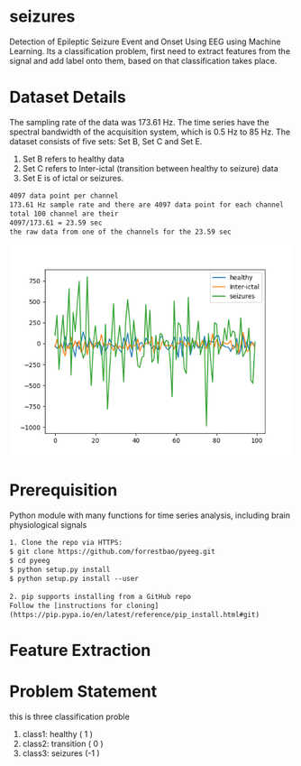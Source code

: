# seizures
Detection of Epileptic Seizure Event and Onset Using EEG using Machine Learning. Its a classification problem, first need to extract
features from the signal and add label onto them, based on that classification takes place.

# Dataset Details
The sampling rate of the data was 173.61 Hz. The time series have the spectral bandwidth of the acquisition system, which is 0.5 Hz to 85 Hz. The dataset consists of five sets: Set B, Set C and Set E. 
1. Set B refers to healthy data
2. Set C refers to Inter-ictal (transition between healthy to seizure) data 
3. Set E is of ictal or seizures.

```
4097 data point per channel 
173.61 Hz sample rate and there are 4097 data point for each channel
total 100 channel are their
4097/173.61 = 23.59 sec 
the raw data from one of the channels for the 23.59 sec

```

![Alt text](fig1.png?raw=true "Visualization")


# Prerequisition
Python module with many functions for time series analysis, including brain physiological signals

```
1. Clone the repo via HTTPS:
$ git clone https://github.com/forrestbao/pyeeg.git
$ cd pyeeg
$ python setup.py install
$ python setup.py install --user

2. pip supports installing from a GitHub repo
Follow the [instructions for cloning](https://pip.pypa.io/en/latest/reference/pip_install.html#git)

```

# Feature Extraction 

# Problem Statement 
this is three classification proble
1. class1: healthy    ( 1 )
2. class2: transition ( 0 )
3. class3: seizures   (-1 )

